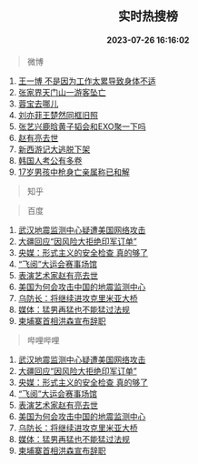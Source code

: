 <div align="center"><h2>实时热搜榜</h2><h4>2023-07-26 16:16:02</h4></div>

> 微博  

1. [王一博 不是因为工作太累导致身体不适](https://s.weibo.com/weibo?q=%E7%8E%8B%E4%B8%80%E5%8D%9A%20%E4%B8%8D%E6%98%AF%E5%9B%A0%E4%B8%BA%E5%B7%A5%E4%BD%9C%E5%A4%AA%E7%B4%AF%E5%AF%BC%E8%87%B4%E8%BA%AB%E4%BD%93%E4%B8%8D%E9%80%82&t=31&band_rank=1&Refer=top)<br />
2. [张家界天门山一游客坠亡](https://s.weibo.com/weibo?q=%23%E5%BC%A0%E5%AE%B6%E7%95%8C%E5%A4%A9%E9%97%A8%E5%B1%B1%E4%B8%80%E6%B8%B8%E5%AE%A2%E5%9D%A0%E4%BA%A1%23&t=31&band_rank=2&Refer=top)<br />
3. [蓉宝去哪儿](https://s.weibo.com/weibo?q=%23%E8%93%89%E5%AE%9D%E5%8E%BB%E5%93%AA%E5%84%BF%23&t=31&band_rank=3&Refer=top)<br />
4. [刘亦菲王楚然同框旧照](https://s.weibo.com/weibo?q=%23%E5%88%98%E4%BA%A6%E8%8F%B2%E7%8E%8B%E6%A5%9A%E7%84%B6%E5%90%8C%E6%A1%86%E6%97%A7%E7%85%A7%23&t=31&band_rank=4&Refer=top)<br />
5. [张艺兴鹿晗黄子韬会和EXO聚一下吗](https://s.weibo.com/weibo?q=%23%E5%BC%A0%E8%89%BA%E5%85%B4%E9%B9%BF%E6%99%97%E9%BB%84%E5%AD%90%E9%9F%AC%E4%BC%9A%E5%92%8CEXO%E8%81%9A%E4%B8%80%E4%B8%8B%E5%90%97%23&t=31&band_rank=5&Refer=top)<br />
6. [赵有亮去世](https://s.weibo.com/weibo?q=%23%E8%B5%B5%E6%9C%89%E4%BA%AE%E5%8E%BB%E4%B8%96%23&t=31&band_rank=6&Refer=top)<br />
7. [新西游记大逃脱下架](https://s.weibo.com/weibo?q=%23%E6%96%B0%E8%A5%BF%E6%B8%B8%E8%AE%B0%E5%A4%A7%E9%80%83%E8%84%B1%E4%B8%8B%E6%9E%B6%23&t=31&band_rank=7&Refer=top)<br />
8. [韩国人考公有多卷](https://s.weibo.com/weibo?q=%23%E9%9F%A9%E5%9B%BD%E4%BA%BA%E8%80%83%E5%85%AC%E6%9C%89%E5%A4%9A%E5%8D%B7%23&t=31&band_rank=8&Refer=top)<br />
9. [17岁男孩中枪身亡亲属称已和解](https://s.weibo.com/weibo?q=%2317%E5%B2%81%E7%94%B7%E5%AD%A9%E4%B8%AD%E6%9E%AA%E8%BA%AB%E4%BA%A1%E4%BA%B2%E5%B1%9E%E7%A7%B0%E5%B7%B2%E5%92%8C%E8%A7%A3%23&t=31&band_rank=9&Refer=top)<br />

> 知乎  


> 百度  

1. [武汉地震监测中心疑遭美国网络攻击](https://www.baidu.com/s?wd=%E6%AD%A6%E6%B1%89%E5%9C%B0%E9%9C%87%E7%9B%91%E6%B5%8B%E4%B8%AD%E5%BF%83%E7%96%91%E9%81%AD%E7%BE%8E%E5%9B%BD%E7%BD%91%E7%BB%9C%E6%94%BB%E5%87%BB&sa=fyb_news&rsv_dl=fyb_news)<br />
2. [大疆回应“因风险大拒绝印军订单”](https://www.baidu.com/s?wd=%E5%A4%A7%E7%96%86%E5%9B%9E%E5%BA%94%E2%80%9C%E5%9B%A0%E9%A3%8E%E9%99%A9%E5%A4%A7%E6%8B%92%E7%BB%9D%E5%8D%B0%E5%86%9B%E8%AE%A2%E5%8D%95%E2%80%9D&sa=fyb_news&rsv_dl=fyb_news)<br />
3. [央媒：形式主义的安全检查 真的够了](https://www.baidu.com/s?wd=%E5%A4%AE%E5%AA%92%EF%BC%9A%E5%BD%A2%E5%BC%8F%E4%B8%BB%E4%B9%89%E7%9A%84%E5%AE%89%E5%85%A8%E6%A3%80%E6%9F%A5+%E7%9C%9F%E7%9A%84%E5%A4%9F%E4%BA%86&sa=fyb_news&rsv_dl=fyb_news)<br />
4. [“飞阅”大运会赛事场馆](https://www.baidu.com/s?wd=%E2%80%9C%E9%A3%9E%E9%98%85%E2%80%9D%E5%A4%A7%E8%BF%90%E4%BC%9A%E8%B5%9B%E4%BA%8B%E5%9C%BA%E9%A6%86&sa=fyb_news&rsv_dl=fyb_news)<br />
5. [表演艺术家赵有亮去世](https://www.baidu.com/s?wd=%E8%A1%A8%E6%BC%94%E8%89%BA%E6%9C%AF%E5%AE%B6%E8%B5%B5%E6%9C%89%E4%BA%AE%E5%8E%BB%E4%B8%96&sa=fyb_news&rsv_dl=fyb_news)<br />
6. [美国为何会攻击中国的地震监测中心](https://www.baidu.com/s?wd=%E7%BE%8E%E5%9B%BD%E4%B8%BA%E4%BD%95%E4%BC%9A%E6%94%BB%E5%87%BB%E4%B8%AD%E5%9B%BD%E7%9A%84%E5%9C%B0%E9%9C%87%E7%9B%91%E6%B5%8B%E4%B8%AD%E5%BF%83&sa=fyb_news&rsv_dl=fyb_news)<br />
7. [乌防长：将继续进攻克里米亚大桥](https://www.baidu.com/s?wd=%E4%B9%8C%E9%98%B2%E9%95%BF%EF%BC%9A%E5%B0%86%E7%BB%A7%E7%BB%AD%E8%BF%9B%E6%94%BB%E5%85%8B%E9%87%8C%E7%B1%B3%E4%BA%9A%E5%A4%A7%E6%A1%A5&sa=fyb_news&rsv_dl=fyb_news)<br />
8. [媒体：猛男再猛也不能猛过法规](https://www.baidu.com/s?wd=%E5%AA%92%E4%BD%93%EF%BC%9A%E7%8C%9B%E7%94%B7%E5%86%8D%E7%8C%9B%E4%B9%9F%E4%B8%8D%E8%83%BD%E7%8C%9B%E8%BF%87%E6%B3%95%E8%A7%84&sa=fyb_news&rsv_dl=fyb_news)<br />
9. [柬埔寨首相洪森宣布辞职](https://www.baidu.com/s?wd=%E6%9F%AC%E5%9F%94%E5%AF%A8%E9%A6%96%E7%9B%B8%E6%B4%AA%E6%A3%AE%E5%AE%A3%E5%B8%83%E8%BE%9E%E8%81%8C&sa=fyb_news&rsv_dl=fyb_news)<br />

> 哔哩哔哩  

1. [武汉地震监测中心疑遭美国网络攻击](https://www.baidu.com/s?wd=%E6%AD%A6%E6%B1%89%E5%9C%B0%E9%9C%87%E7%9B%91%E6%B5%8B%E4%B8%AD%E5%BF%83%E7%96%91%E9%81%AD%E7%BE%8E%E5%9B%BD%E7%BD%91%E7%BB%9C%E6%94%BB%E5%87%BB&sa=fyb_news&rsv_dl=fyb_news)<br />
2. [大疆回应“因风险大拒绝印军订单”](https://www.baidu.com/s?wd=%E5%A4%A7%E7%96%86%E5%9B%9E%E5%BA%94%E2%80%9C%E5%9B%A0%E9%A3%8E%E9%99%A9%E5%A4%A7%E6%8B%92%E7%BB%9D%E5%8D%B0%E5%86%9B%E8%AE%A2%E5%8D%95%E2%80%9D&sa=fyb_news&rsv_dl=fyb_news)<br />
3. [央媒：形式主义的安全检查 真的够了](https://www.baidu.com/s?wd=%E5%A4%AE%E5%AA%92%EF%BC%9A%E5%BD%A2%E5%BC%8F%E4%B8%BB%E4%B9%89%E7%9A%84%E5%AE%89%E5%85%A8%E6%A3%80%E6%9F%A5+%E7%9C%9F%E7%9A%84%E5%A4%9F%E4%BA%86&sa=fyb_news&rsv_dl=fyb_news)<br />
4. [“飞阅”大运会赛事场馆](https://www.baidu.com/s?wd=%E2%80%9C%E9%A3%9E%E9%98%85%E2%80%9D%E5%A4%A7%E8%BF%90%E4%BC%9A%E8%B5%9B%E4%BA%8B%E5%9C%BA%E9%A6%86&sa=fyb_news&rsv_dl=fyb_news)<br />
5. [表演艺术家赵有亮去世](https://www.baidu.com/s?wd=%E8%A1%A8%E6%BC%94%E8%89%BA%E6%9C%AF%E5%AE%B6%E8%B5%B5%E6%9C%89%E4%BA%AE%E5%8E%BB%E4%B8%96&sa=fyb_news&rsv_dl=fyb_news)<br />
6. [美国为何会攻击中国的地震监测中心](https://www.baidu.com/s?wd=%E7%BE%8E%E5%9B%BD%E4%B8%BA%E4%BD%95%E4%BC%9A%E6%94%BB%E5%87%BB%E4%B8%AD%E5%9B%BD%E7%9A%84%E5%9C%B0%E9%9C%87%E7%9B%91%E6%B5%8B%E4%B8%AD%E5%BF%83&sa=fyb_news&rsv_dl=fyb_news)<br />
7. [乌防长：将继续进攻克里米亚大桥](https://www.baidu.com/s?wd=%E4%B9%8C%E9%98%B2%E9%95%BF%EF%BC%9A%E5%B0%86%E7%BB%A7%E7%BB%AD%E8%BF%9B%E6%94%BB%E5%85%8B%E9%87%8C%E7%B1%B3%E4%BA%9A%E5%A4%A7%E6%A1%A5&sa=fyb_news&rsv_dl=fyb_news)<br />
8. [媒体：猛男再猛也不能猛过法规](https://www.baidu.com/s?wd=%E5%AA%92%E4%BD%93%EF%BC%9A%E7%8C%9B%E7%94%B7%E5%86%8D%E7%8C%9B%E4%B9%9F%E4%B8%8D%E8%83%BD%E7%8C%9B%E8%BF%87%E6%B3%95%E8%A7%84&sa=fyb_news&rsv_dl=fyb_news)<br />
9. [柬埔寨首相洪森宣布辞职](https://www.baidu.com/s?wd=%E6%9F%AC%E5%9F%94%E5%AF%A8%E9%A6%96%E7%9B%B8%E6%B4%AA%E6%A3%AE%E5%AE%A3%E5%B8%83%E8%BE%9E%E8%81%8C&sa=fyb_news&rsv_dl=fyb_news)<br />
